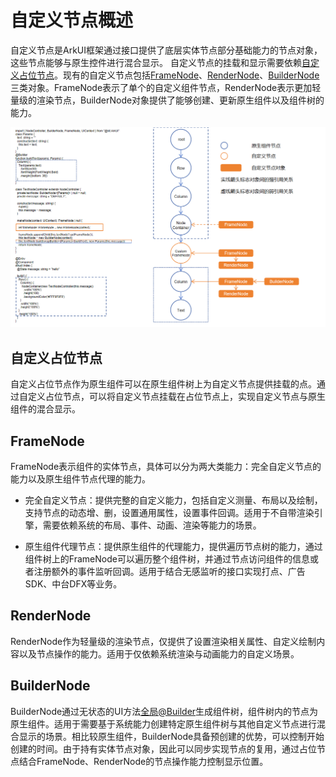 # 自定义节点概述

自定义节点是ArkUI框架通过接口提供了底层实体节点部分基础能力的节点对象，这些节点能够与原生控件进行混合显示。
自定义节点的挂载和显示需要依赖[自定义占位节点](./arkts-user-defined-place-hoder.md#自定义占位节点)。现有的自定义节点包括[FrameNode](../reference/apis-arkui/js-apis-arkui-frameNode.md)、[RenderNode](../reference/apis-arkui/js-apis-arkui-renderNode.md)、[BuilderNode](../reference/apis-arkui/js-apis-arkui-builderNode.md)三类对象。FrameNode表示了单个的自定义组件节点，RenderNode表示更加轻量级的渲染节点，BuilderNode对象提供了能够创建、更新原生组件以及组件树的能力。

![zh-cn_image_user-defined-node](figures/user-defined-node.png)

## 自定义占位节点
自定义占位节点作为原生组件可以在原生组件树上为自定义节点提供挂载的点。通过自定义占位节点，可以将自定义节点挂载在占位节点上，实现自定义节点与原生组件的混合显示。

## FrameNode

FrameNode表示组件的实体节点，具体可以分为两大类能力：完全自定义节点的能力以及原生组件节点代理的能力。

- 完全自定义节点：提供完整的自定义能力，包括自定义测量、布局以及绘制，支持节点的动态增、删，设置通用属性，设置事件回调。适用于不自带渲染引擎，需要依赖系统的布局、事件、动画、渲染等能力的场景。

- 原生组件代理节点：提供原生组件的代理能力，提供遍历节点树的能力，通过组件树上的FrameNode可以遍历整个组件树，并通过节点访问组件的信息或者注册额外的事件监听回调。适用于结合无感监听的接口实现打点、广告SDK、中台DFX等业务。

## RenderNode
RenderNode作为轻量级的渲染节点，仅提供了设置渲染相关属性、自定义绘制内容以及节点操作的能力。适用于仅依赖系统渲染与动画能力的自定义场景。

## BuilderNode
BuilderNode通过无状态的UI方法[全局\@Builder](../quick-start/arkts-builder.md#全局自定义构建函数)生成组件树，组件树内的节点为原生组件。适用于需要基于系统能力创建特定原生组件树与其他自定义节点进行混合显示的场景。相比较原生组件，BuilderNode具备预创建的优势，可以控制开始创建的时间。由于持有实体节点对象，因此可以同步实现节点的复用，通过占位节点结合FrameNode、RenderNode的节点操作能力控制显示位置。
